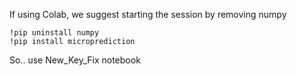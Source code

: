 If using Colab, we suggest starting the session by removing numpy 

    !pip uninstall numpy
    !pip install microprediction 
    
So.. use New_Key_Fix notebook
